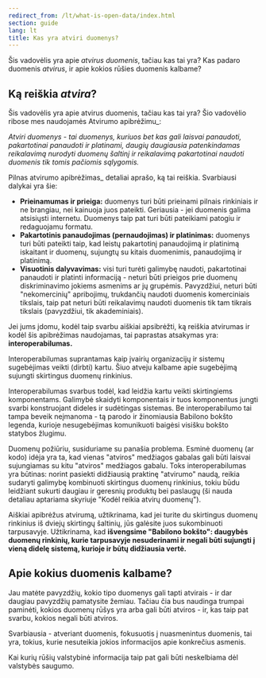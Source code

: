```yaml
---
redirect_from: /lt/what-is-open-data/index.html
section: guide
lang: lt
title: Kas yra atviri duomenys?
---
```


Šis vadovėlis yra apie *atvirus duomenis*, tačiau kas tai yra? Kas padaro duomenis *atvirus*, ir apie kokios rūšies duomenis kalbame?

## Ką reiškia *atvira*?

Šis vadovėlis yra apie atvirus duomenis, tačiau kas tai yra? Šio vadovėlio ribose mes naudojamės Atvirumo apibrėžimu\_:

*Atviri duomenys - tai duomenys, kuriuos bet kas gali laisvai panaudoti, pakartotinai panaudoti ir platinami, daugių daugiausia patenkindamas reikalavimą nurodyti duomenų šaltinį ir reikalavimą pakartotinai naudoti duomenis tik tomis pačiomis sąlygomis.*

Pilnas atvirumo apibrėžimas\_ detaliai aprašo, ką tai reiškia. Svarbiausi dalykai yra šie:

-   **Prieinamumas ir prieiga:** duomenys turi būti prieinami pilnais rinkiniais ir ne brangiau, nei kainuoja juos pateikti. Geriausia - jei duomenis galima atsisiųsti internetu. Duomenys taip pat turi būti pateikiami patogiu ir redaguojamu formatu.
-   **Pakartotinis panaudojimas (pernaudojimas) ir platinimas:** duomenys turi būti pateikti taip, kad leistų pakartotinį panaudojimą ir platinimą iskaitant ir duomenų, sujungtų su kitais duomenimis, panaudojimą ir platinimą.
-   **Visuotinis dalyvavimas:** visi turi turėti galimybę naudoti, pakartotinai panaudoti ir platinti informaciją - neturi būti prieigos prie duomenų diskriminavimo jokiems asmenims ar jų grupėmis. Pavyzdžiui, neturi būti "nekomercinių" apribojimų, trukdančių naudoti duomenis komerciniais tikslais, taip pat neturi būti reikalavimų naudoti duomenis tik tam tikrais tikslais (pavyzdžiui, tik akademiniais).

Jei jums įdomu, kodėl taip svarbu aiškiai apsibrėžti, ką reiškia atvirumas ir kodėl šis apibrėžimas naudojamas, tai paprastas atsakymas yra: **interoperabilumas.**

Interoperabilumas suprantamas kaip įvairių organizacijų ir sistemų sugebėjimas veikti (dirbti) kartu. Šiuo atveju kalbame apie sugebėjimą sujungti skirtingus duomenų rinkinius.

Interoperabilumas svarbus todėl, kad leidžia kartu veikti skirtingiems komponentams. Galimybė skaidyti komponentais ir tuos komponentus jungti svarbi konstruojant dideles ir sudėtingas sistemas. Be interoperabilumo tai tampa beveik neįmanoma - tą parodo ir žinomiausia Babilono bokšto legenda, kurioje nesugebėjimas komunikuoti baigėsi visišku bokšto statybos žlugimu.

Duomenų požiūriu, susiduriame su panašia problema. Esminė duomenų (ar kodo) idėja yra ta, kad vienas "atviros" medžiagos gabalas gali būti laisvai sujungiamas su kitu "atviros" medžiagos gabalu. Toks interoperabilumas yra būtinas: norint pasiekti didžiausią praktinę "atvirumo" naudą, reikia sudaryti galimybę kombinuoti skirtingus duomenų rinkinius, tokiu būdu leidžiant sukurti daugiau ir geresnių produktų bei paslaugų (ši nauda detaliau aptariama skyriuje "Kodėl reikia atvirų duomenų").

Aiškiai apibrėžus atvirumą, užtikrinama, kad jei turite du skirtingus duomenų rinkinius iš dviejų skirtingų šaltinių, jūs galėsite juos sukombinuoti tarpusavyje. Užtikrinama, kad **išvengsime "Babilono bokšto": daugybės duomenų rinkinių, kurie tarpusavyje nesuderinami ir negali būti sujungti į vieną didelę sistemą, kurioje ir būtų didžiausia vertė.**

## Apie kokius duomenis kalbame?

Jau matėte pavyzdžių, kokio tipo duomenys gali tapti atvirais - ir dar daugiau pavyzdžių pamatysite žemiau. Tačiau čia bus naudinga trumpai paminėti, kokios duomenų rūšys yra arba gali būti atviros - ir, kas taip pat svarbu, kokios negali būti atviros.

Svarbiausia - atveriant duomenis, fokusuotis į nuasmenintus duomenis, tai yra, tokius, kurie nesuteikia jokios informacijos apie konkrečius asmenis.

Kai kurių rūšių valstybinė informacija taip pat gali būti neskelbiama dėl valstybės saugumo.